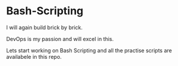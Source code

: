 # Bash-Scripting

I will again build brick by brick.

DevOps is my passion and will excel in this.

Lets start working on Bash Scripting and all the practise scripts are availabele in this repo.